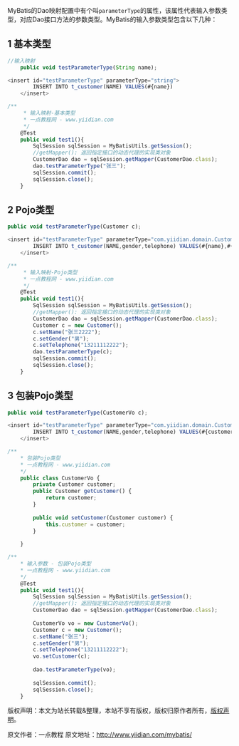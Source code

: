 


MyBatis的Dao映射配置中有个叫`parameterType`的属性，该属性代表输入参数类型，对应Dao接口方法的参数类型。MyBatis的输入参数类型包含以下几种：

## 1 基本类型


```js 
//输入映射
    public void testParameterType(String name);
```


```js 
<insert id="testParameterType" parameterType="string">
    	INSERT INTO t_customer(NAME) VALUES(#{name})
    </insert>
```


```js 
/**
     * 输入映射-基本类型
     * 一点教程网 - www.yiidian.com
     */
    @Test
    public void test1(){
    	SqlSession sqlSession = MyBatisUtils.getSession();
    	//getMapper(): 返回指定接口的动态代理的实现类对象
    	CustomerDao dao = sqlSession.getMapper(CustomerDao.class);
    	dao.testParameterType("张三");
    	sqlSession.commit();
    	sqlSession.close();
    }
```

## 2 Pojo类型


```js 
public void testParameterType(Customer c);
```


```js 
<insert id="testParameterType" parameterType="com.yiidian.domain.Customer">
    	INSERT INTO t_customer(NAME,gender,telephone) VALUES(#{name},#{gender},#{telephone})
    </insert>
```


```js 
/**
     * 输入映射-Pojo类型
     * 一点教程网 - www.yiidian.com
     */
    @Test
    public void test1(){
    	SqlSession sqlSession = MyBatisUtils.getSession();
    	//getMapper(): 返回指定接口的动态代理的实现类对象
    	CustomerDao dao = sqlSession.getMapper(CustomerDao.class);
    	Customer c = new Customer();
    	c.setName("张三2222");
    	c.setGender("男");
    	c.setTelephone("13211112222");
    	dao.testParameterType(c);
    	sqlSession.commit();
    	sqlSession.close();
    }
```

## 3 包装Pojo类型


```js 
public void testParameterType(CustomerVo c);
```


```js 
<insert id="testParameterType" parameterType="com.yiidian.domain.CustomerVo">
    	INSERT INTO t_customer(NAME,gender,telephone) VALUES(#{customer.name},#{customer.gender},#{customer.telephone})
    </insert>
```


```js 
/**
    * 包装Pojo类型
    * 一点教程网 - www.yiidian.com
    */
    public class CustomerVo {
    	private Customer customer;
    	public Customer getCustomer() {
    		return customer;
    	}
    
    	public void setCustomer(Customer customer) {
    		this.customer = customer;
    	}
    	
    }
```


```js 
/**
    * 输入参数 - 包装Pojo类型
    * 一点教程网 - www.yiidian.com
    */
    @Test
    public void test1(){
    	SqlSession sqlSession = MyBatisUtils.getSession();
    	//getMapper(): 返回指定接口的动态代理的实现类对象
    	CustomerDao dao = sqlSession.getMapper(CustomerDao.class);
    
    	CustomerVo vo = new CustomerVo();
    	Customer c = new Customer();
    	c.setName("张三");
    	c.setGender("男");
    	c.setTelephone("13211112222");
    	vo.setCustomer(c);
    	
    	dao.testParameterType(vo);
    	
    	sqlSession.commit();
    	sqlSession.close();
    }
```
  
版权声明：本文为站长转载&整理，本站不享有版权，版权归原作者所有，[版权声明](https://gitee.com/hezhiyuan007/java-notes/raw/master/disclaimer.md)。




原文作者：一点教程 原文地址：http://www.yiidian.com/mybatis/